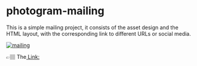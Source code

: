 # photogram-mailing


<p> This is a simple mailing project, it consists of the asset design and the HTML layout, with the corresponding link to different URLs or social media.
</p>

<a href='https://postimg.cc/JyKt703d' target='_blank'>
<img src='https://i.postimg.cc/3RQGBDk7/mailing.png' border='0' alt='mailing'/>
</a>

👉🏽 The<a href='https://photogram-mailing.vercel.app/' target='_blank'> Link:</a>
